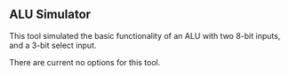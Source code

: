 ## ALU Simulator

This tool simulated the basic functionality of an ALU with two 8-bit inputs, and a 3-bit select input.

There are current no options for this tool.